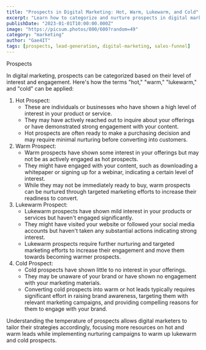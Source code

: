 ```yaml
---
title: "Prospects in Digital Marketing: Hot, Warm, Lukewarm, and Cold"
excerpt: "Learn how to categorize and nurture prospects in digital marketing based on their level of interest and engagement."
publishDate: "2023-01-01T10:00:00.000Z"
image: "https://picsum.photos/800/600?random=49"
category: "marketing"
author: "Gae4IT"
tags: [prospects, lead-generation, digital-marketing, sales-funnel]
---
```


Prospects

In digital marketing, prospects can be categorized based on their level of interest and engagement. Here's how the terms "hot," "warm," "lukewarm," and "cold" can be applied:

1. Hot Prospect:
    - These are individuals or businesses who have shown a high level of interest in your product or service.
    - They may have actively reached out to inquire about your offerings or have demonstrated strong engagement with your content.
    - Hot prospects are often ready to make a purchasing decision and may require minimal nurturing before converting into customers.
2. Warm Prospect:
    - Warm prospects have shown some interest in your offerings but may not be as actively engaged as hot prospects.
    - They might have engaged with your content, such as downloading a whitepaper or signing up for a webinar, indicating a certain level of interest.
    - While they may not be immediately ready to buy, warm prospects can be nurtured through targeted marketing efforts to increase their readiness to convert.
3. Lukewarm Prospect:
    - Lukewarm prospects have shown mild interest in your products or services but haven't engaged significantly.
    - They might have visited your website or followed your social media accounts but haven't taken any substantial actions indicating strong interest.
    - Lukewarm prospects require further nurturing and targeted marketing efforts to increase their engagement and move them towards becoming warmer prospects.
4. Cold Prospect:
    - Cold prospects have shown little to no interest in your offerings.
    - They may be unaware of your brand or have shown no engagement with your marketing materials.
    - Converting cold prospects into warm or hot leads typically requires significant effort in raising brand awareness, targeting them with relevant marketing campaigns, and providing compelling reasons for them to engage with your brand.
    

Understanding the temperature of prospects allows digital marketers to tailor their strategies accordingly, focusing more resources on hot and warm leads while implementing nurturing campaigns to warm up lukewarm and cold prospects.